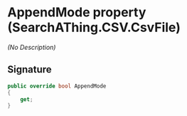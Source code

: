 # AppendMode property (SearchAThing.CSV.CsvFile<T>)
_(No Description)_

## Signature
```csharp
public override bool AppendMode
{
    get;
}
```
